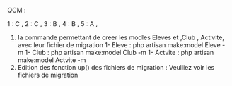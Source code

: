 QCM :

1 : C ,
2 : C ,
3 : B ,
4 : B ,
5 : A ,

 

1) la commande permettant de creer les modles Eleves et ,Club , Activite, avec leur fichier de migration 
1- Eleve : php artisan make:model Eleve -m
1- Club : php artisan make:model Club -m
1- Actvite : php artisan make:model Actvite -m
2) Edition des fonction up() des fichiers de migration :
Veulliez voir les fichiers de migration 
